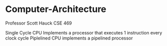 # Computer-Architecture
Professor Scott Hauck CSE 469

Single Cycle CPU Implements a processor that executes 1 instruction every clock cycle
Piplelined CPU implements a pipelined processor
